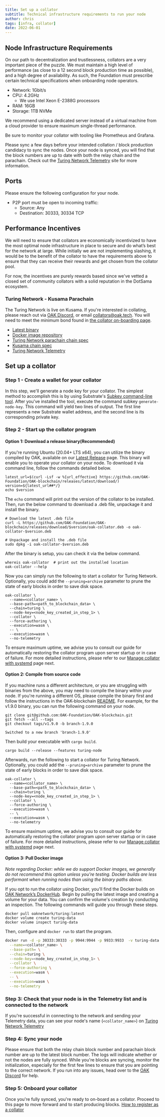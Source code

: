 ```yaml
---
title: Set up a collator
subtitle: Technical infrastructure requirements to run your node
author: chris
tags: [infra, collator]
date: 2022-06-01
---
```


## Node Infrastructure Requirements
On our path to decentralization and trustlessness, collators are a very important piece of the puzzle. We must maintain a high level of performance (as close to a 12 second block production time as possible), and a high degree of availability. As such, the Foundation must prescribe certain technical specifications when onboarding node operators. 

- Network: 1Gbit/s
- CPU: 4.2GHz
    - We use Intel Xeon E-2388G processors
- RAM: 16GB
- Storage: 1TB NVMe

We recommend using a dedicated server instead of a virtual machine from a cloud provider to ensure maximum single-thread performance.

Be sure to monitor your collator with tooling like Prometheus and Grafana.

Please sync a few days before your intended collation / block production candidacy to sync the nodes. Once your node is synced, you will find that the block numbers are up to date with both the relay chain and the parachain. Check out the [Turing Network Telemetry](https://telemetry.polkadot.io/#list/0x0f62b701fb12d02237a33b84818c11f621653d2b1614c777973babf4652b535d) site for more information.

## Ports
Please ensure the following configuration for your node.
- P2P port must be open to incoming traffic:
    - Source: Any
    - Destination: 30333, 30334 TCP

## Performance Incentives
We will need to ensure that collators are economically incentivized to have the most optimal node infrastructure in place to secure and do what’s best for the network at large. While initially we are not implementing slashing, it would be to the benefit of the collator to have the requirements above to ensure that they can receive their rewards and get chosen from the collator pool.

For now, the incentives are purely rewards based since we've vetted a closed set of community collators with a solid reputation in the DotSama ecosystem.

### Turing Network - Kusama Parachain
The Turing Network is live on Kusama. If you're interested in collating, please reach out via [OAK Discord](https://discord.gg/7W9UDvsbwh), or email <collators@oak.tech>. You will need to meet the minimum bond found in [the collator on-boarding page](../collators/#turing-network---kusama-parachain).

- [Latest binary](https://github.com/OAK-Foundation/OAK-blockchain/releases/latest)
- [Docker image repository](https://hub.docker.com/repository/docker/oaknetwork/turing)
- [Turing Network parachain chain spec](https://github.com/OAK-Foundation/OAK-blockchain/blob/master/node/res/turing.json)
- [Kusama chain spec](https://github.com/paritytech/polkadot/blob/master/node/service/res/kusama.json)
- [Turing Network Telemetry](https://telemetry.polkadot.io/#list/0x0f62b701fb12d02237a33b84818c11f621653d2b1614c777973babf4652b535d)

## Set up a collator

### Step 1 - Create a wallet for your collator

In this step, we'll generate a node key for your collator. The simplest method to accomplish this is by using Substrate's [Subkey command-line tool](https://docs.substrate.io/reference/command-line-tools/subkey/). After you've installed the tool, execute the command subkey `generate-node-key`. This command will yield two lines of output. The first line represents a new Substrate wallet address, and the second line is its corresponding private key.

### Step 2 - Start up the collator program

#### Option 1: Download a release binary(Recommended)
If you're running Ubuntu (20.04+ LTS x64), you can utilize the binary compiled by OAK, available on our [Latest Release](https://github.com/OAK-Foundation/OAK-blockchain/releases/latest) page. This binary will enable you to operate your collator on your node. To download it via command line, follow the commands detailed below.

```
latest_url=$(curl -Lsf -w %{url_effective} https://github.com/OAK-Foundation/OAK-blockchain/releases/latest/download/)
version=${latest_url##*/}
echo $version
```

The `echo` command will print out the version of the collator to be installed. Then, run the below command to download a .deb file, unpackage it and install the binary.

```
# Download the latest .deb file
curl -L https://github.com/OAK-Foundation/OAK-blockchain/releases/download/$version/oak-collator.deb -o oak-collator-$version.deb

# Unpackage and install the .deb file
sudo dpkg -i oak-collator-$version.deb
```

After the binary is setup, you can check it via the below command.

```
whereis oak-collator  # print out the installed location
oak-collator --help
```

Now you can simply run the following to start a collator for Turing Network. Optionally, you could add the `--pruning=archive` parameter to prune the state of early blocks in order to save disk space.

```
oak-collator \
  --name=<collator_name> \
  --base-path=<path_to_blockchain_data> \
  --chain=turing \
  --node-key=<node_key_created_in_step_1> \
  --collator \
  --force-authoring \
  --execution=wasm \
  -- \
  --execution=wasm \
  --no-telemetry
```

To ensure maximum uptime, we advise you to consult our guide for automatically restoring the collator program upon server startup or in case of failure. For more detailed instructions, please refer to our [Manage collator with systemd](../manage-with-systemd.md) page next.

#### Option 2: Compile from source code
If you machine runs a different architecture, or you are struggling with binaries from the above, you may need to compile the binary within your node. If you're running a different OS, please compile the binary first and follow the instructions in the OAK-blockchain [README](https://github.com/OAK-Foundation/OAK-blockchain). For example, for the v1.9.0 binary, you can run the following command on your node.

```
git clone git@github.com:OAK-Foundation/OAK-blockchain.git
git fetch --all --tags
git checkout tags/v1.9.0 -b branch-1.9.0

Switched to a new branch 'branch-1.9.0'
```

Then build your executable with `cargo build`.

```
cargo build --release --features turing-node
```

Afterwards, run the following to start a collator for Turing Network. Optionally, you could add the `--pruning=archive` parameter to prune the state of early blocks in order to save disk space.

```
oak-collator \
  --name=<collator_name> \
  --base-path=<path_to_blockchain_data> \
  --chain=turing \
  --node-key=<node_key_created_in_step_1> \
  --collator \
  --force-authoring \
  --execution=wasm \
  -- \
  --execution=wasm \
  --no-telemetry
```

To ensure maximum uptime, we advise you to consult our guide for automatically restoring the collator program upon server startup or in case of failure. For more detailed instructions, please refer to our [Manage collator with systemd](../manage-with-systemd.md) page next.

#### Option 3: Pull Docker image
*Note regarding Docker: while we do support Docker images, we generally do not recommend this option unless you're testing. Docker builds are less performant when running nodes than using the binary paths above.*

If you opt to run the collator using Docker, you'll find the Docker builds on [OAK Network’s DockerHub](https://hub.docker.com/r/oaknetwork/turing/tags). Begin by pulling the latest image and creating a volume for your data. You can confirm the volume's creation by conducting an inspection. The following commands will guide you through these steps.

```
docker pull oaknetwork/turing:latest
docker volume create turing-data
docker volume inspect turing-data
```

Then, configure and `docker run` to start the program.
```bash
docker run -d -p 30333:30333 -p 9944:9944 -p 9933:9933  -v turing-data:/data oaknetwork/turing:latest \
  --name=<collator_name> \
  --base-path= \
  --chain=turing \
  --node-key=<node_key_created_in_step_1> \
  --collator \
  --force-authoring \
  --execution=wasm \
  -- \
  --execution=wasm \
  --no-telemetry
```

### Step 3: Check that your node is in the Telemetry list and is connected to the network
If you're successful in connecting to the network and sending your Telemetry data, you can see your node's name (`<collator_name>`) on 
 [Turing Network Telemetry](https://telemetry.polkadot.io/#list/0x0f62b701fb12d02237a33b84818c11f621653d2b1614c777973babf4652b535d)

### Step 4: Sync your node
Please ensure that both the relay chain block number and parachain block number are up to the latest block number. The logs will indicate whether or not the nodes are fully synced.
While you're blocks are syncing, monitor the initialization, especially for the first few lines to ensure that you are pointing to the correct network. If you run into any issues, head over to the [OAK Discord](https://discord.gg/7W9UDvsbwh) for help.

### Step 5: Onboard your collator
Once you're fully synced, you're ready to on-board as a collator. Proceed to this page to move forward and to start producing blocks. [How to register as a collator](../collators/#how-to-register-as-a-collator)
